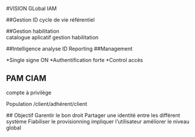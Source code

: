 #VISION GLobal IAM 

 

##Gestion ID
cycle de vie 
référentiel

##Gestion habilitation	
catalogue aplicatif 
gestion habilitation

##Intelligence analyse ID
Reporting 
##Management 

*Single signe ON 
*Authentification forte 
*Control accès

## PAM CIAM 

compte à privilège 

Population /client/adhérent/client

## Objectif 
	Garentir le bon droit
	Partager une identité entre les différent système 
	Fiabiliser le provisionning
	impliquer l'utilisateur 
	améliorer le niveau global
